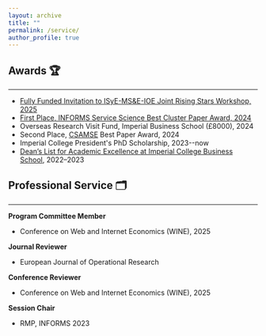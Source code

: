 ```yaml
---
layout: archive
title: ""
permalink: /service/
author_profile: true
---
```






## Awards 🏆
------------- 

- [Fully Funded Invitation to ISyE-MS&E-IOE Joint Rising Stars Workshop, 2025](https://sites.gatech.edu/risingstars-isye-mse-ioe/)
- [First Place, INFORMS Service Science Best Cluster Paper Award, 2024](https://www.informs.org/Recognizing-Excellence/Community-Prizes/Service-Science-Section/Best-Cluster-Paper-Award)
- Overseas Research Visit Fund, Imperial Business School (£8000), 2024 
- Second Place, [CSAMSE](https://csamse2024.xmu.edu.cn/Committee/Best_Paper_Award_Committee.htm) Best Paper Award, 2024
- Imperial College President's PhD Scholarship, 2023--now
- [Dean’s List for Academic Excellence at Imperial College Business School](https://www.imperial.ac.uk/business-school/about-us/deans-list/), 2022–2023



## Professional Service 🗂️
--------

**Program Committee Member**
  - Conference on Web and Internet Economics (WINE), 2025

**Journal Reviewer**
  - European Journal of Operational Research

**Conference Reviewer**
  - Conference on Web and Internet Economics (WINE), 2025

**Session Chair**
  - RMP, INFORMS 2023













